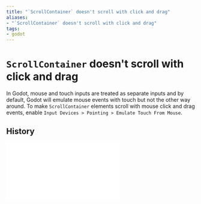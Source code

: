 ```yaml
---
title: "`ScrollContainer` doesn't scroll with click and drag"
aliases:
- "`ScrollContainer` doesn't scroll with click and drag"
tags:
- godot
---
```


# `ScrollContainer` doesn't scroll with click and drag

In Godot, mouse and touch inputs are treated as separate inputs and by default, Godot will emulate mouse events with touch but not the other way around. To make `ScrollContainer` elements scroll with mouse click and drag events, enable `Input Devices > Pointing > Emulate Touch From Mouse`.

## History

![202401270014](../entries/202401270014.md)

